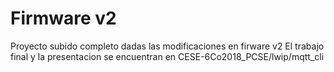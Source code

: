 # Firmware v2
Proyecto subido completo dadas las modificaciones en firware v2
El trabajo final y la presentacion se encuentran en CESE-6Co2018_PCSE/lwip/mqtt_cli
